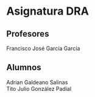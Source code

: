 # Asignatura DRA

## Profesores

Francisco José García García

## Alumnos
Adrian Galdeano Salinas  
Tito Julio González Padial
